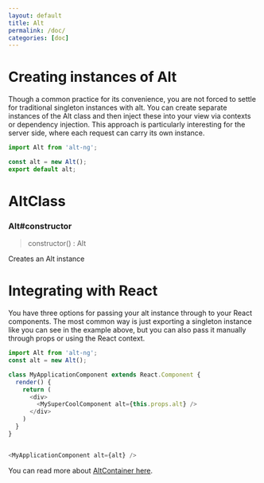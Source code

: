 ```yaml
---
layout: default
title: Alt 
permalink: /doc/
categories: [doc]
---
```


# Creating instances of Alt

Though a common practice for its convenience, you are not forced to settle for traditional singleton instances with alt. You can create separate instances of the Alt class and then inject these into your view via contexts or dependency injection. This approach is particularly interesting for the server side, where each request can carry its own instance.

```js
import Alt from 'alt-ng';

const alt = new Alt();
export default alt;
```

# AltClass

### Alt#constructor

> constructor() : Alt

Creates an Alt instance

# Integrating with React

You have three options for passing your alt instance through to your React components. The most common way is just exporting a singleton instance 
like you can see in the example above, but you can also pass it manually through props or using the React context.

```js
import Alt from 'alt-ng';
const alt = new Alt();

class MyApplicationComponent extends React.Component {
  render() {
    return (
      <div>
        <MySuperCoolComponent alt={this.props.alt} />
      </div>
    )
  }
}


<MyApplicationComponent alt={alt} />
```

You can read more about [AltContainer here](/doc/AltContainer).
